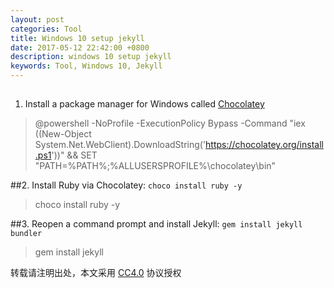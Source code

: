 ```yaml
---
layout: post
categories: Tool
title: Windows 10 setup jekyll
date: 2017-05-12 22:42:00 +0800
description: windows 10 setup jekyll
keywords: Tool, Windows 10, Jekyll
---
```


##
1. Install a package manager for Windows called [Chocolatey](https://chocolatey.org/install)
>@powershell -NoProfile -ExecutionPolicy Bypass -Command "iex ((New-Object System.Net.WebClient).DownloadString('https://chocolatey.org/install.ps1'))" && SET "PATH=%PATH%;%ALLUSERSPROFILE%\chocolatey\bin"

##2. Install Ruby via Chocolatey: `choco install ruby -y`
>choco install ruby -y

##3. Reopen a command prompt and install Jekyll: `gem install jekyll bundler`
>gem install jekyll

转载请注明出处，本文采用 [CC4.0](http://creativecommons.org/licenses/by-nc-nd/4.0/deed.zh) 协议授权
